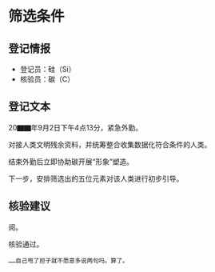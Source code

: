 # 筛选条件

## 登记情报

- 登记员：硅（Si）
- 核验员：碳（C）

## 登记文本

20▇▇年9月2日下午4点13分，紧急外勤。

对接人类文明残余资料，并统筹整合收集数据化符合条件的人类。

结束外勤后立即协助碳开展“形象”塑造。

下一步，安排筛选出的五位元素对该人类进行初步引导。

## 核验建议

阅。

核验通过。

```
……自己甩了担子就不愿意多说两句吗。算了。
```
